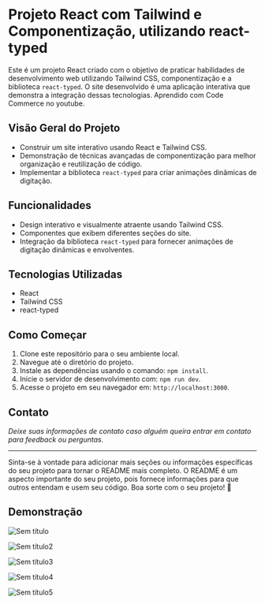 # Projeto React com Tailwind e Componentização, utilizando react-typed

Este é um projeto React criado com o objetivo de praticar habilidades de desenvolvimento web utilizando Tailwind CSS, componentização e a biblioteca `react-typed`. O site desenvolvido é uma aplicação interativa que demonstra a integração dessas tecnologias. Aprendido com Code Commerce no youtube.

## Visão Geral do Projeto

- Construir um site interativo usando React e Tailwind CSS.
- Demonstração de técnicas avançadas de componentização para melhor organização e reutilização de código.
- Implementar a biblioteca `react-typed` para criar animações dinâmicas de digitação.

## Funcionalidades

- Design interativo e visualmente atraente usando Tailwind CSS.
- Componentes que exibem diferentes seções do site.
- Integração da biblioteca `react-typed` para fornecer animações de digitação dinâmicas e envolventes.

## Tecnologias Utilizadas

- React
- Tailwind CSS
- react-typed

## Como Começar

1. Clone este repositório para o seu ambiente local.
2. Navegue até o diretório do projeto.
3. Instale as dependências usando o comando: `npm install`.
4. Inicie o servidor de desenvolvimento com: `npm run dev`.
5. Acesse o projeto em seu navegador em: `http://localhost:3000`.

## Contato

_Deixe suas informações de contato caso alguém queira entrar em contato para feedback ou perguntas._

---

Sinta-se à vontade para adicionar mais seções ou informações específicas do seu projeto para tornar o README mais completo. O README é um aspecto importante do seu projeto, pois fornece informações para que outros entendam e usem seu código. Boa sorte com o seu projeto! 🚀

## Demonstração


![Sem título](https://github.com/ivanlima096/site-tailwind/assets/112594906/99265cff-eb17-4f4d-9011-8a6ba2d45d8b)

![Sem título2](https://github.com/ivanlima096/site-tailwind/assets/112594906/7092eb7d-7f6b-4944-aa57-01eee31efab8)

![Sem título3](https://github.com/ivanlima096/site-tailwind/assets/112594906/bbb4e504-09b2-4e4c-85ba-e3c44c0ea5e7)

![Sem título4](https://github.com/ivanlima096/site-tailwind/assets/112594906/36a46af7-144b-4b20-b290-44743c30ebb1)

![Sem título5](https://github.com/ivanlima096/site-tailwind/assets/112594906/f16e4836-67aa-4cb3-b0ab-431590309019)

